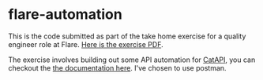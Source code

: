 # flare-automation
This is the code submitted as part of the take home exercise for a quality engineer role at Flare. [Here is the exercise PDF](https://drive.google.com/file/d/1g2idw-NrrHw8LjrnfASydcxWSTQtI5lL/view?usp=sharing).

The exercise involves building out some API automation for [CatAPI](https://thecatapi.com/), you can checkout the [the documentation here](https://developers.thecatapi.com/view-account/ylX4blBYT9FaoVd6OhvR?report=aZyiLrsCh#tag/Favourites). I've chosen to use postman.
